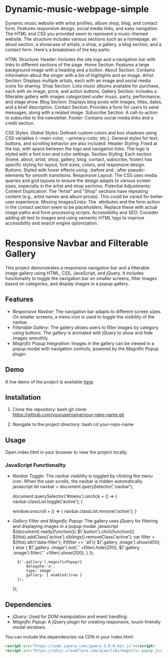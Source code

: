# Dynamic-music-webpage-simple
Dynamic music website with artist profiles, album shop, blog, and contact form. Features responsive design, social media links, and easy navigation.
The HTML and CSS you provided seem to represent a music-themed website. The structure includes various sections such as a homepage, an about section, a showcase of artists, a shop, a gallery, a blog section, and a contact form. Here's a breakdown of the key parts:

HTML Structure:
Header: Includes the site logo and a navigation bar with links to different sections of the page.
Home Section: Features a large background image with a heading and a button.
About Section: Contains information about the singer with a list of highlights and an image.
Artist Section: Displays multiple artists, each with an image and social media icons for sharing.
Shop Section: Lists music albums available for purchase, each with an image, price, and action buttons.
Gallery Section: Includes a filterable gallery with images categorized under music, party, performance, and stage show.
Blog Section: Displays blog posts with images, titles, dates, and a brief description.
Contact Section: Provides a form for users to send messages, along with a related image.
Subscribe Section: A call-to-action to subscribe to the newsletter.
Footer: Contains social media links and a credit section.

CSS Styles:
Global Styles: Defined custom colors and box shadows using CSS variables (--main-color, --primary-color, etc.). General styles for text, buttons, and scrolling behavior are also included.
Header Styling: Fixed at the top, with space between the logo and navigation links. The logo is styled with a font icon and color settings.
Section Styling: Each section (home, about, artist, shop, gallery, blog, contact, subscribe, footer) has specific styling for layout, font sizes, colors, and responsive design.
Buttons: Styled with hover effects using ::before and ::after pseudo-elements for smooth transitions.
Responsive Layout: The CSS uses media queries and grid layouts to ensure the design adapts to various screen sizes, especially in the artist and shop sections.
Potential Adjustments:
Content Duplication: The "Artist" and "Shop" sections have repeating content (e.g., artist names and album prices). This could be varied for better user experience.
Missing Images/Links: The <img src> attributes and the form action in the contact section seem to be placeholders. Replace these with actual image paths and form processing scripts.
Accessibility and SEO: Consider adding alt text to images and using semantic HTML tags to improve accessibility and search engine optimization.

# Responsive Navbar and Filterable Gallery

This project demonstrates a responsive navigation bar and a filterable image gallery using HTML, CSS, JavaScript, and jQuery. It includes functionality to toggle the navigation bar on smaller screens, filter images based on categories, and display images in a popup gallery.

## Features

- *Responsive Navbar*: The navigation bar adapts to different screen sizes. On smaller screens, a menu icon is used to toggle the visibility of the navbar.
- *Filterable Gallery*: The gallery allows users to filter images by category using buttons. The gallery is animated with jQuery to show and hide images smoothly.
- *Magnific Popup Integration*: Images in the gallery can be viewed in a popup modal with navigation controls, powered by the Magnific Popup plugin.

## Demo

A live demo of the project is available [here](#).

## Installation

1. Clone the repository:
    bash
    git clone https://github.com/yourusername/your-repo-name.git
    
2. Navigate to the project directory:
    bash
    cd your-repo-name
    

## Usage

Open index.html in your browser to view the project locally.

### JavaScript Functionality

- *Navbar Toggle*: The navbar visibility is toggled by clicking the menu icon. When the user scrolls, the navbar is hidden automatically.
    javascript
    let navbar = document.querySelector('.navbar');

    document.querySelector('#menu').onclick = () => {
        navbar.classList.toggle('active');
    }

    window.onscroll = () => {
        navbar.classList.remove('active');
    }
    

- *Gallery Filter and Magnific Popup*: The gallery uses jQuery for filtering and displaying images in a popup modal.
    javascript
    $(document).ready(function(){
        $('.button').click(function(){
            $(this).addClass('active').siblings().removeClass('active');
            var filter = $(this).attr('data-filter');
            if(filter == 'all'){
                $('.gallery .image').show(400);
            } else {
                $('.gallery .image').not('.' +filter).hide(200);
                $('.gallery .image').filter('.' +filter).show(200);
            }
        });

        $('.gallery').magnificPopup({
            delegate:'a',
            type:'image',
            gallery: { enabled:true }
        });
    });
    

## Dependencies

- *jQuery*: Used for DOM manipulation and event handling.
- *Magnific Popup*: A jQuery plugin for creating responsive, touch-friendly modal windows.

You can include the dependencies via CDN in your index.html:

```html
<script src="https://code.jquery.com/jquery-3.6.0.min.js"></script>
<script src="https://cdnjs.cloudflare.com/ajax/libs/magnific-popup.js/1.1.0/jquery.magnific-popup.min.js"></script>
